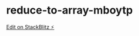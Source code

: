 # reduce-to-array-mboytp

[Edit on StackBlitz ⚡️](https://stackblitz.com/edit/reduce-to-array-mboytp)